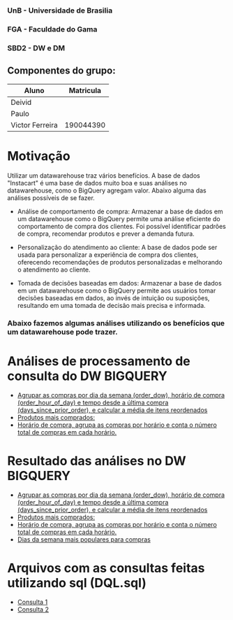 ### UnB - Universidade de Brasilia 
### FGA - Faculdade do Gama
### SBD2 - DW e DM

## Componentes do grupo:
|Aluno  |  Matricula |
| --------- | ------------------------------------------------------ |
|Deivid|     | 
| Paulo|      | 
| Victor Ferreira| 190044390 |

# Motivação

Utilizar um datawarehouse traz vários benefícios. A base de dados "Instacart" é uma base de dados muito boa e suas análises no datawarehouse, como o BigQuery agregam valor. Abaixo alguma das análises possíveis de se fazer.

* Análise de comportamento de compra: Armazenar a base de dados em um datawarehouse como o BigQuery permite uma análise  eficiente do comportamento de compra dos clientes. Foi possível identificar padrões de compra, recomendar produtos e prever a demanda futura.

* Personalização do atendimento ao cliente: A base de dados pode ser usada para personalizar a experiência de compra dos clientes, oferecendo recomendações de produtos personalizadas e melhorando o atendimento ao cliente.

* Tomada de decisões baseadas em dados: Armazenar a base de dados em um datawarehouse como o BigQuery permite aos usuários tomar decisões baseadas em dados, ao invés de intuição ou suposições, resultando em uma tomada de decisão mais precisa e informada.

### Abaixo fazemos algumas análises utilizando os benefícios que um datawarehouse pode trazer.


# Análises de processamento de consulta do DW BIGQUERY 

* [Agrupar as compras por dia da semana (order_dow), horário de compra (order_hour_of_day) e tempo desde a última compra (days_since_prior_order), e calcular a média de itens reordenados](./bigquery/imgs_analises/calcular%20media%20de%20itens.PNG)
* [Produtos mais comprados:](./bigquery/imgs_analises/Produtos_mais_comprados.PNG)
* [Horário de compra, agrupa as compras por horário e conta o número total de compras em cada horário.](./bigquery/imgs_analises/horario_do_dia.PNG)


# Resultado das análises no DW BIGQUERY

* [Agrupar as compras por dia da semana (order_dow), horário de compra (order_hour_of_day) e tempo desde a última compra (days_since_prior_order), e calcular a média de itens reordenados](./bigquery/csvs_results/mediadeitensreordenados.csv)
* [Produtos mais comprados:](./bigquery/csvs_results/Produtos_mais_comprados.csv)
* [Horário de compra, agrupa as compras por horário e conta o número total de compras em cada horário.](./bigquery/csvs_results/Horariodecompra.csv)
* [Dias da semana mais populares para compras](./bigquery/csvs_results/dias%20da%20semana%20mais%20populares%20para%20compras.csv)

# Arquivos com as consultas feitas utilizando sql (DQL.sql)

* [Consulta 1](./bigquery/dql.sql)
* [Consulta 2](./bigquery/queries_BQ.sql)
